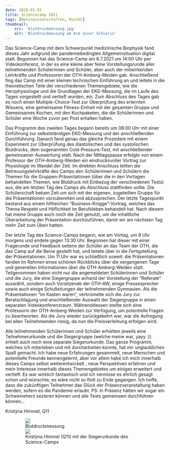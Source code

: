 ```yaml
---
date: 2020-01-01
title: Sciencecamp 2021
tags: [Naturwissenschaften, MintEC]
thumbnail: 
    src: 'blutdruckmessung.jpg'
    alt: 'Blutdruckmessung am Arm einer Schlerin' 
---
```


Das Science-Camp mit dem Schwerpunkt medizinische Biophysik fand dieses Jahr aufgrund der pandemiebedingten Allgemeinsituation digital statt. Begonnen hat das Science-Camp am 6.7.2021 um 14:00 Uhr per Videokonferenz, in der es eine kleine aber feine Vorstellungsrunde aller teilnehmenden Schülerinnen und Schüler, aber auch der mitwirkenden Lehrkräfte und Professoren der OTH-Amberg-Weiden gab. Anschließend fing das Camp mit einer kleinen technischen Einführung an und leitete in die theoretischen Teile der verschiedenen Themengebiete, wie die Herzphysiologie und die Grundlagen der EKG-Messung, die im Laufe des Tages vorgestellt und vertieft wurden, ein. Zum Abschluss des Tages gab es noch einen Multiple-Choice-Test zur Überprüfung des erlernten Wissens, eine gemeinsame Fitness-Einheit mit der gesamten Gruppe und Gemeinsames Kochen, mit den Kochpaketen, die die Schülerinnen und Schüler eine Woche zuvor per Post erhalten haben.

Das Programm des zweiten Tages begann bereits um 08:00 Uhr mit einer Einführung zur selbstständigen EKG-Messung und der anschließenden Durchführung. Danach fand genau das gleiche Prozedere mit einem Experiment zur Überprüfung des diastolischen und des systolischen Blutdrucks, dem sogenannten Cold-Pressure-Test, mit anschließender gemeinsamer Auswertung statt. Nach der Mittagspause erfolgte von einem Professor der OTH-Amberg-Weiden ein eindrucksvoller Vortrag zur Physiologie im Wandel der Zeit. Im direkten Anschluss teilten die Betreuungslehrkräfte des Camps den Schülerinnen und Schülern die Themen für die Gruppen-Präsentationen (über die in den Vortagen behandelten Themen, wie Blutdruck mit Einbezug der verschiedenen Tests) aus, die am letzten Tag des Camps als Abschluss stattfinden sollte. Die Schülerschaft bekam Zeit um sich mit der eigenen, zugeteilten Gruppe für die Präsentationen vorzubereiten und abzusprechen. Der letzte Tagespunkt bestand aus einem hilfreichen “Business-Knigge”-Vortrag, welches das Thema Respekt und Höflichkeit im Berufsleben behandelt hat. Nach diesem hat meine Gruppe auch noch die Zeit genutzt, um die inhaltliche Überarbeitung der Präsentation durchzuführen, damit wir am nächsten Tag mehr Zeit zum Üben hatten.

Der letzte Tag des Science-Camps begann, wie am Vortag, um 8 Uhr morgens und endete gegen 13:30 Uhr. Begonnen hat dieser mit einer Fragerunde und Feedback seitens der Schüler an das Team der OTH, die das Camp auf die Beine gestellt hat, und leitete über in die Fertigstellung der Präsentationen. Um 11 Uhr war es schließlich soweit: die Präsentationen fanden im Rahmen eines schönen Rückblicks über die vergangenen Tage und generellen Informationen über die OTH-Amberg-Weiden statt. Teilgenommen haben nicht nur die angemeldeten Schülerinnen und Schüler und die Jury, die eine Siegergruppe anhand der Vorstellung der “Referate” auswählt, sondern auch Vorsitzende der OTH-AW, einige Pressesprecher sowie auch einige Schulleitungen der teilnehmenden Gymnasien. Als die Präsentationen “im Kasten waren”, verkrümelte sich die Jury zur Beratschlagung und anschließender Auswahl der Siegergruppe in einen separaten Videokonferenzraum. Währenddessen stellte sich eine Professorin der OTH-Amberg-Weiden zur Verfügung, um potentielle Fragen zu beantworten. Als die Jury wieder zurückgekehrt war, war die Aufregung bei allen Teilnehmenden riesig, da nun die Preisverleihung erfolgen wird.

Alle teilnehmenden Schülerinnen und Schüler erhielten jeweils eine Teilnehmerurkunde und die Siegergruppe (welche meine war, yayy :)) erhielt auch noch eine separate Siegerurkunde. Das ganze Programm, welches ich miterleben und mit durcharbeiten konnte, hat mir unglaublichen Spaß gemacht. Ich habe neue Erfahrungen gesammelt, neue Menschen und potentielle Freunde kennengelernt, aber vor allem habe ich mich innerhalb dieses Camps selbst weiterentwickelt , neue Perspektiven erfahren und mein Interesse innerhalb dieses Themengebietes um einiges erweitert und vertieft. Es war wirklich fantastisch und ich vermisse es ehrlich gesagt schon und wünschte, es wäre nicht so flott zu Ende gegangen. Ich hoffe, dass die zukünftigen Teilnehmer das Glück der Präsenzveranstaltung haben werden, sofern es die Pandemie erlaubt. PS: In Präsenz hätten wir sogar ein Schweineherz sezieren können und alle Tests gemeinsam durchführen können…

Kristýna Himmel, Q11

<figure style="width:75%;margin:auto">
    <img src = "/images/blutdruckmessung.jpg">
    <figcaption>
        Blutdruckmessung
    </figcaption>
</figure>

<figure style="width:75%;margin:auto">
    <img src = "/images/kristyna_himmel.jpg">
    <figcaption>
        Kristýna Himmel (Q11) mit der Siegerurkunde des Science-Camps
    </figcaption>
</figure>